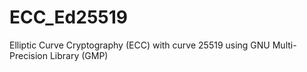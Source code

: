 # ECC_Ed25519
Elliptic Curve Cryptography (ECC) with curve 25519 using GNU Multi-Precision Library (GMP) 

